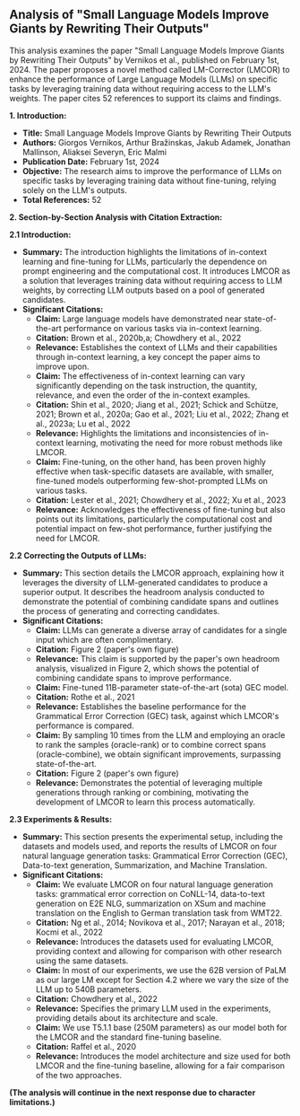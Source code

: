 ## Analysis of "Small Language Models Improve Giants by Rewriting Their Outputs"

This analysis examines the paper "Small Language Models Improve Giants by Rewriting Their Outputs" by Vernikos et al., published on February 1st, 2024. The paper proposes a novel method called LM-Corrector (LMCOR) to enhance the performance of Large Language Models (LLMs) on specific tasks by leveraging training data without requiring access to the LLM's weights. The paper cites 52 references to support its claims and findings.

**1. Introduction:**

- **Title:** Small Language Models Improve Giants by Rewriting Their Outputs
- **Authors:** Giorgos Vernikos, Arthur Bražinskas, Jakub Adamek, Jonathan Mallinson, Aliaksei Severyn, Eric Malmi
- **Publication Date:** February 1st, 2024
- **Objective:** The research aims to improve the performance of LLMs on specific tasks by leveraging training data without fine-tuning, relying solely on the LLM's outputs.
- **Total References:** 52

**2. Section-by-Section Analysis with Citation Extraction:**

**2.1 Introduction:**

- **Summary:** The introduction highlights the limitations of in-context learning and fine-tuning for LLMs, particularly the dependence on prompt engineering and the computational cost. It introduces LMCOR as a solution that leverages training data without requiring access to LLM weights, by correcting LLM outputs based on a pool of generated candidates.
- **Significant Citations:**
    - **Claim:** Large language models have demonstrated near state-of-the-art performance on various tasks via in-context learning.
    - **Citation:** Brown et al., 2020b,a; Chowdhery et al., 2022
    - **Relevance:** Establishes the context of LLMs and their capabilities through in-context learning, a key concept the paper aims to improve upon.
    - **Claim:** The effectiveness of in-context learning can vary significantly depending on the task instruction, the quantity, relevance, and even the order of the in-context examples.
    - **Citation:** Shin et al., 2020; Jiang et al., 2021; Schick and Schütze, 2021; Brown et al., 2020a; Gao et al., 2021; Liu et al., 2022; Zhang et al., 2023a; Lu et al., 2022
    - **Relevance:** Highlights the limitations and inconsistencies of in-context learning, motivating the need for more robust methods like LMCOR.
    - **Claim:** Fine-tuning, on the other hand, has been proven highly effective when task-specific datasets are available, with smaller, fine-tuned models outperforming few-shot-prompted LLMs on various tasks.
    - **Citation:** Lester et al., 2021; Chowdhery et al., 2022; Xu et al., 2023
    - **Relevance:** Acknowledges the effectiveness of fine-tuning but also points out its limitations, particularly the computational cost and potential impact on few-shot performance, further justifying the need for LMCOR.

**2.2 Correcting the Outputs of LLMs:**

- **Summary:** This section details the LMCOR approach, explaining how it leverages the diversity of LLM-generated candidates to produce a superior output. It describes the headroom analysis conducted to demonstrate the potential of combining candidate spans and outlines the process of generating and correcting candidates.
- **Significant Citations:**
    - **Claim:** LLMs can generate a diverse array of candidates for a single input which are often complimentary.
    - **Citation:** Figure 2 (paper's own figure)
    - **Relevance:** This claim is supported by the paper's own headroom analysis, visualized in Figure 2, which shows the potential of combining candidate spans to improve performance.
    - **Claim:** Fine-tuned 11B-parameter state-of-the-art (sota) GEC model.
    - **Citation:** Rothe et al., 2021
    - **Relevance:** Establishes the baseline performance for the Grammatical Error Correction (GEC) task, against which LMCOR's performance is compared.
    - **Claim:** By sampling 10 times from the LLM and employing an oracle to rank the samples (oracle-rank) or to combine correct spans (oracle-combine), we obtain significant improvements, surpassing state-of-the-art.
    - **Citation:** Figure 2 (paper's own figure)
    - **Relevance:** Demonstrates the potential of leveraging multiple generations through ranking or combining, motivating the development of LMCOR to learn this process automatically.

**2.3 Experiments & Results:**

- **Summary:** This section presents the experimental setup, including the datasets and models used, and reports the results of LMCOR on four natural language generation tasks: Grammatical Error Correction (GEC), Data-to-text generation, Summarization, and Machine Translation.
- **Significant Citations:**
    - **Claim:** We evaluate LMCOR on four natural language generation tasks: grammatical error correction on CoNLL-14, data-to-text generation on E2E NLG, summarization on XSum and machine translation on the English to German translation task from WMT22.
    - **Citation:** Ng et al., 2014; Novikova et al., 2017; Narayan et al., 2018; Kocmi et al., 2022
    - **Relevance:** Introduces the datasets used for evaluating LMCOR, providing context and allowing for comparison with other research using the same datasets.
    - **Claim:** In most of our experiments, we use the 62B version of PaLM as our large LM except for Section 4.2 where we vary the size of the LLM up to 540B parameters.
    - **Citation:** Chowdhery et al., 2022
    - **Relevance:** Specifies the primary LLM used in the experiments, providing details about its architecture and scale.
    - **Claim:** We use T5.1.1 base (250M parameters) as our model both for the LMCOR and the standard fine-tuning baseline.
    - **Citation:** Raffel et al., 2020
    - **Relevance:** Introduces the model architecture and size used for both LMCOR and the fine-tuning baseline, allowing for a fair comparison of the two approaches.

**(The analysis will continue in the next response due to character limitations.)**